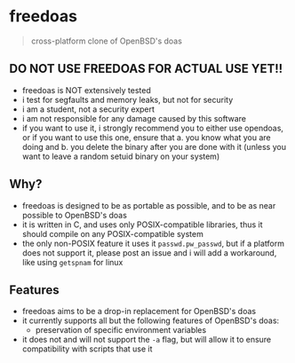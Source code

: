 # freedoas
> cross-platform clone of OpenBSD's doas
## DO NOT USE FREEDOAS FOR ACTUAL USE YET!!
- freedoas is NOT extensively tested
- i test for segfaults and memory leaks, but not for security
- i am a student, not a security expert
- i am not responsible for any damage caused by this software
- if you want to use it, i strongly recommend you to either use opendoas, or if you want to use this one, ensure that a. you know what you are doing and b. you delete the binary after you are done with it (unless you want to leave a random setuid binary on your system)
## Why?
- freedoas is designed to be as portable as possible, and to be as near possible to OpenBSD's doas
- it is written in C, and uses only POSIX-compatible libraries, thus it should compile on any POSIX-compatible system
- the only non-POSIX feature it uses it `passwd.pw_passwd`, but if a platform does not support it, please post an issue and i will add a workaround, like using `getspnam` for linux
## Features
- freedoas aims to be a drop-in replacement for OpenBSD's doas
- it currently supports all but the following features of OpenBSD's doas:
  - preservation of specific environment variables
- it does not and will not support the `-a` flag, but will allow it to ensure compatibility with scripts that use it
